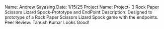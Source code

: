 Name: Andrew Sayasing
Date: 1/15/25
Project Name: Project- 3 Rock Paper Scissors Lizard Spock-Prototype and EndPoint
Description: Designed to prototype of a Rock Paper Scissors Lizard Spock game with the endpoints.
Peer Review: Tanush Kumar
Looks Good!

